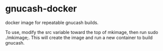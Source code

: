# gnucash-docker
docker image for repeatable gnucash builds.

To use, modify the src variable toward the top of mkimage, then run sudo ./mkimage;.
This will create the image and run a new container to build gnucash.
